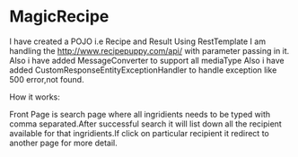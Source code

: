 # MagicRecipe
I have created a POJO i.e Recipe and Result
Using RestTemplate I am handling the http://www.recipepuppy.com/api/ with parameter passing in it.
Also i have added MessageConverter to support all mediaType 
Also i have added CustomResponseEntityExceptionHandler to handle exception like 500 error,not found.

How it works:

Front Page is search page where all ingridients needs to be typed with comma separated.After successful search it will list down all the recipient available for that ingridients.If click on particular recipient it redirect to another page for more detail.
